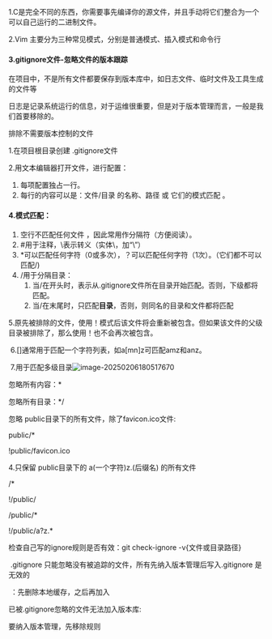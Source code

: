 1.C是完全不同的东西，你需要事先编译你的源文件，并且手动将它们整合为一个可以自己运行的二进制文件。

2.Vim 主要分为三种常见模式，分别是普通模式、插入模式和命令行

#### 3.**gitignore⽂件**-忽略文件的版本跟踪

在项目中，不是所有文件都要保存到版本库中，如日志文件、临时文件及工具生成的文件等 

日志是记录系统运行的信息，对于运维很重要，但是对于版本管理而言，一般是我们首要移除的。

排除不需要版本控制的文件

1.在项目根目录创建 .gitignore文件

2.用文本编辑器打开文件，进行配置：

1. 每项配置独占一行。
2. 每行的内容可以是：文件/目录 的名称、路径 或 它们的模式匹配 。

#### 4.**模式匹配**：

1. 空行不匹配任何文件 ，因此常用作分隔符（方便阅读）。
2. #用于注释，\表示转义（实体\，加“\”）
3. *可以匹配任何字符（0或多次），？可以匹配任何字符（1次）。（它们都不可以匹配/)
4. /用于分隔目录：
   1. 当/在开头时，表示从.gitignore文件所在目录开始匹配。否则，下级都将匹配。
   2. 当/在末尾时，只匹配**目录**，否则，则同名的目录和文件都将匹配 

​    5.原先被排除的文件，使用！模式后该文件将会重新被包含。但如果该文件的父级目录被排除了，那么使用！也不会再次被包含。

​    6.[]通常用于匹配一个字符列表，如a[mn]z可匹配amz和anz。

​    7.用于匹配多级目录![image-20250206180517670](C:\Users\yangq\AppData\Roaming\Typora\typora-user-images\image-20250206180517670.png)

忽略所有内容：*

忽略所有目录：*/

忽略 public目录下的所有文件，除了favicon.ico文件:

public/*

!public/favicon.ico

4.只保留 public目录下的 a(一个字符)z.(后缀名) 的所有文件

/*

!/public/

/public/*

!/public/a?z.*

检查自己写的ignore规则是否有效：git check-ignore -v{文件或目录路径}

​	.gitignore 只能忽略没有被追踪的文件，所有先纳入版本管理后写入.gitignore 是无效的

​	：先删除本地缓存，之后再加入

已被.gitignore忽略的文件无法加入版本库:

要纳入版本管理，先移除规则